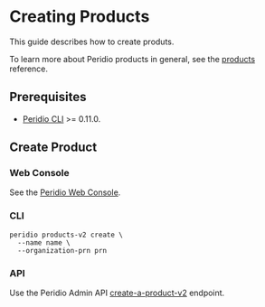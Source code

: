 # Creating Products

This guide describes how to create produts.

To learn more about Peridio products in general, see the [products](/platform/reference/products) reference.

## Prerequisites

- [Peridio CLI](https://github.com/peridio/morel/releases) >= 0.11.0.

## Create Product

### Web Console

See the [Peridio Web Console](https://console.peridio.com).

### CLI

```
peridio products-v2 create \
  --name name \
  --organization-prn prn
```

### API

Use the Peridio Admin API [create-a-product-v2](/admin-api#products/operation/create-a-product-v2) endpoint.
